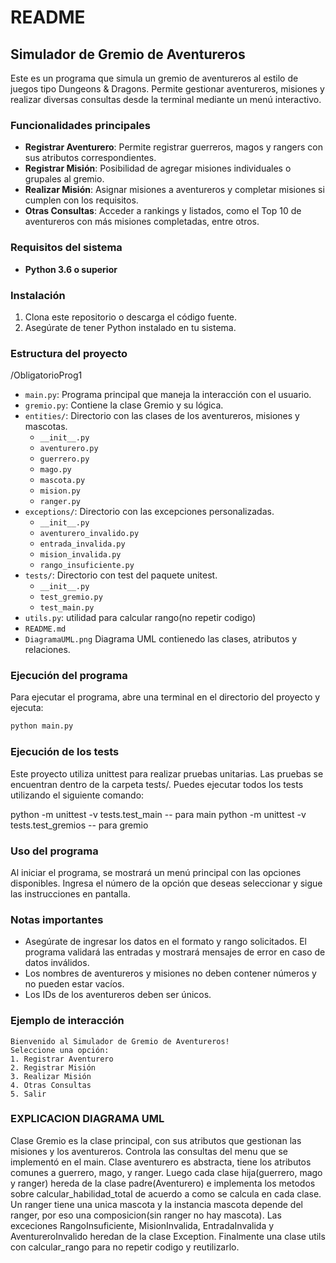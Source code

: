 # README

## Simulador de Gremio de Aventureros

Este es un programa que simula un gremio de aventureros al estilo de juegos tipo Dungeons & Dragons. Permite gestionar aventureros, misiones y realizar diversas consultas desde la terminal mediante un menú interactivo.

### Funcionalidades principales

- **Registrar Aventurero**: Permite registrar guerreros, magos y rangers con sus atributos correspondientes.
- **Registrar Misión**: Posibilidad de agregar misiones individuales o grupales al gremio.
- **Realizar Misión**: Asignar misiones a aventureros y completar misiones si cumplen con los requisitos.
- **Otras Consultas**: Acceder a rankings y listados, como el Top 10 de aventureros con más misiones completadas, entre otros.

### Requisitos del sistema

- **Python 3.6 o superior**

### Instalación

1. Clona este repositorio o descarga el código fuente.
2. Asegúrate de tener Python instalado en tu sistema.

### Estructura del proyecto

/ObligatorioProg1
- `main.py`: Programa principal que maneja la interacción con el usuario.
- `gremio.py`: Contiene la clase Gremio y su lógica.
- `entities/`: Directorio con las clases de los aventureros, misiones y mascotas.
  - `__init__.py`
  - `aventurero.py`
  - `guerrero.py`
  - `mago.py`
  - `mascota.py`
  - `mision.py`  
  - `ranger.py`
- `exceptions/`: Directorio con las excepciones personalizadas.
  - `__init__.py`
  - `aventurero_invalido.py`
  - `entrada_invalida.py`
  - `mision_invalida.py`
  - `rango_insuficiente.py`
- `tests/`: Directorio con test del paquete unitest.
  - `__init__.py`
  - `test_gremio.py`
  - `test_main.py`
- `utils.py`: utilidad para calcular rango(no repetir codigo)
- `README.md`
- `DiagramaUML.png` Diagrama UML contienedo las clases, atributos y relaciones. 

### Ejecución del programa

Para ejecutar el programa, abre una terminal en el directorio del proyecto y ejecuta:

```bash
python main.py
```
### Ejecución de los tests
Este proyecto utiliza unittest para realizar pruebas unitarias. Las pruebas se encuentran dentro de la carpeta tests/. Puedes ejecutar todos los tests utilizando el siguiente comando:

python -m unittest -v  tests.test_main     -- para main
python -m unittest -v  tests.test_gremios  -- para gremio 

### Uso del programa

Al iniciar el programa, se mostrará un menú principal con las opciones disponibles. Ingresa el número de la opción que deseas seleccionar y sigue las instrucciones en pantalla.

### Notas importantes

- Asegúrate de ingresar los datos en el formato y rango solicitados. El programa validará las entradas y mostrará mensajes de error en caso de datos inválidos.
- Los nombres de aventureros y misiones no deben contener números y no pueden estar vacíos.
- Los IDs de los aventureros deben ser únicos.

### Ejemplo de interacción

```
Bienvenido al Simulador de Gremio de Aventureros!
Seleccione una opción:
1. Registrar Aventurero
2. Registrar Misión
3. Realizar Misión
4. Otras Consultas
5. Salir
```

### EXPLICACION DIAGRAMA UML

Clase Gremio es la clase principal, con sus atributos que gestionan las misiones y los aventureros. Controla las consultas del menu que se implementó en el main. 
Clase aventurero es abstracta, tiene los atributos comunes a guerrero, mago, y ranger.
Luego cada clase hija(guerrero, mago y ranger) hereda de la clase padre(Aventurero) e implementa los
metodos sobre calcular_habilidad_total de acuerdo a como se calcula en cada clase. 
Un ranger tiene una unica mascota y la instancia mascota depende del ranger, por eso una composicion(sin ranger no hay mascota).
Las exceciones RangoInsuficiente, MisionInvalida, EntradaInvalida y AventureroInvalido heredan de la clase Exception. 
Finalmente una clase utils con calcular_rango para no repetir codigo y reutilizarlo. 




